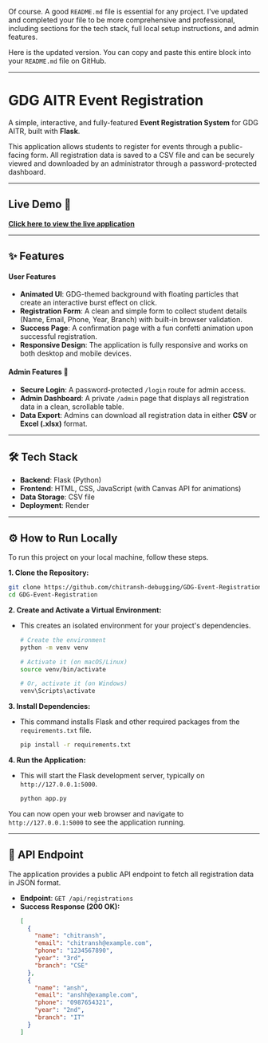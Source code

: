 Of course. A good `README.md` file is essential for any project. I've updated and completed your file to be more comprehensive and professional, including sections for the tech stack, full local setup instructions, and admin features.

Here is the updated version. You can copy and paste this entire block into your `README.md` file on GitHub.

-----

# GDG AITR Event Registration

A simple, interactive, and fully-featured **Event Registration System** for GDG AITR, built with **Flask**.

This application allows students to register for events through a public-facing form. All registration data is saved to a CSV file and can be securely viewed and downloaded by an administrator through a password-protected dashboard.

-----

## Live Demo 🚀

[**Click here to view the live application**](https://gdg-event-registration-f.onrender.com/)

-----


## ✨ Features

#### User Features

  * **Animated UI**: GDG-themed background with floating particles that create an interactive burst effect on click.
  * **Registration Form**: A clean and simple form to collect student details (Name, Email, Phone, Year, Branch) with built-in browser validation.
  * **Success Page**: A confirmation page with a fun confetti animation upon successful registration.
  * **Responsive Design**: The application is fully responsive and works on both desktop and mobile devices.

#### Admin Features 🔐

  * **Secure Login**: A password-protected `/login` route for admin access.
  * **Admin Dashboard**: A private `/admin` page that displays all registration data in a clean, scrollable table.
  * **Data Export**: Admins can download all registration data in either **CSV** or **Excel (.xlsx)** format.

-----

## 🛠️ Tech Stack

  * **Backend**: Flask (Python)
  * **Frontend**: HTML, CSS, JavaScript (with Canvas API for animations)
  * **Data Storage**: CSV file
  * **Deployment**: Render

-----

## ⚙️ How to Run Locally

To run this project on your local machine, follow these steps.

**1. Clone the Repository:**

```bash
git clone https://github.com/chitransh-debugging/GDG-Event-Registration.git
cd GDG-Event-Registration
```

**2. Create and Activate a Virtual Environment:**

  * This creates an isolated environment for your project's dependencies.
    ```bash
    # Create the environment
    python -m venv venv

    # Activate it (on macOS/Linux)
    source venv/bin/activate

    # Or, activate it (on Windows)
    venv\Scripts\activate
    ```

**3. Install Dependencies:**

  * This command installs Flask and other required packages from the `requirements.txt` file.
    ```bash
    pip install -r requirements.txt
    ```

**4. Run the Application:**

  * This will start the Flask development server, typically on `http://127.0.0.1:5000`.
    ```bash
    python app.py
    ```

You can now open your web browser and navigate to `http://127.0.0.1:5000` to see the application running.

-----

## 📡 API Endpoint

The application provides a public API endpoint to fetch all registration data in JSON format.

  * **Endpoint**: `GET /api/registrations`
  * **Success Response (200 OK):**
    ```json
    [
      {
        "name": "chitransh",
        "email": "chitransh@example.com",
        "phone": "1234567890",
        "year": "3rd",
        "branch": "CSE"
      },
      {
        "name": "ansh",
        "email": "anshh@example.com",
        "phone": "0987654321",
        "year": "2nd",
        "branch": "IT"
      }
    ]
    ```
